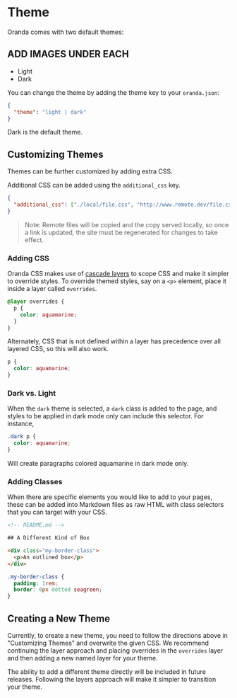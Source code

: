 # Theme

Oranda comes with two default themes:

## ADD IMAGES UNDER EACH

- Light
- Dark

You can change the theme by adding the theme key to your `oranda.json`:

```json
{
  "theme": "light | dark"
}
```

Dark is the default theme.

## Customizing Themes

Themes can be further customized by adding extra CSS.

Additional CSS can be added using the `additional_css` key.

```json
{
  "additional_css": ["./local/file.css", "http://www.remote.dev/file.css"]
}
```

> Note: Remote files will be copied and the copy served locally, so once a link is updated, the site must be regenerated for changes to take effect.

### Adding CSS

Oranda CSS makes use of [cascade layers](https://css-tricks.com/css-cascade-layers/) to scope CSS and make it simpler to override styles. To override themed styles, say on a `<p>` element, place it inside a layer called `overrides`.

```css
@layer overrides {
  p {
    color: aquamarine;
  }
}
```

Alternately, CSS that is not defined within a layer has precedence over all layered CSS, so this will also work.

```css
p {
  color: aquamarine;
}
```

### Dark vs. Light

When the `dark` theme is selected, a `dark` class is added to the page, and styles to be applied in dark mode only can include this selector. For instance,

```css
.dark p {
  color: aquamarine;
}
```

Will create paragraphs colored aquamarine in dark mode only.

### Adding Classes

When there are specific elements you would like to add to your pages, these can be added into Markdown files as raw HTML with class selectors that you can target with your CSS.

```html
<!-- README.md -->

## A Different Kind of Box

<div class="my-border-class">
  <p>An outlined box</p>
</div>
```

```css
.my-border-class {
  padding: 1rem;
  border: 6px dotted seagreen;
}
```

## Creating a New Theme

Currently, to create a new theme, you need to follow the directions above in "Customizing Themes" and overwrite the given CSS. We recommend continuing the layer approach and placing overrides in the `overrides` layer and then adding a new named layer for your theme.

The ability to add a different theme directly will be included in future releases. Following the layers approach will make it simpler to transition your theme.
